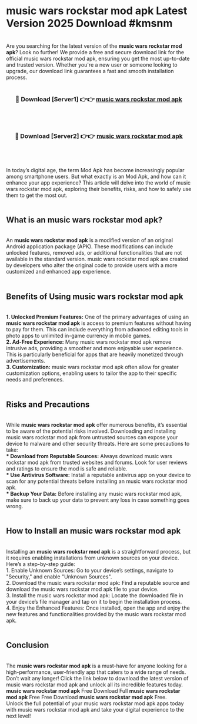 # music wars rockstar mod apk Latest Version 2025 Download #kmsnm<br>
<br>
Are you searching for the latest version of the <strong>music wars rockstar mod apk</strong>? Look no further! We provide a free and secure download link for the official music wars rockstar mod apk, ensuring you get the most up-to-date and trusted version. Whether you're a new user or someone looking to upgrade, our download link guarantees a fast and smooth installation process.
<br>
<br>
<div align="center">
<h3>🔴 Download [Server1] 👉👉 <a href="https://modyolo.store/music_wars_rockstar_mod_apk">music wars rockstar mod apk</a></h3><br>
<br>
<h3>🔴 Download [Server2] 👉👉 <a href="https://modyolo.store/=music_wars_rockstar_mod_apk">music wars rockstar mod apk</a></h3><br>
</div>
<br>
<br>
In today’s digital age, the term Mod Apk has become increasingly popular among smartphone users. But what exactly is an Mod Apk, and how can it enhance your app experience? This article will delve into the world of music wars rockstar mod apk, exploring their benefits, risks, and how to safely use them to get the most out.
<br>
<br>
<h2>What is an music wars rockstar mod apk?</h2>
<br>
An <strong>music wars rockstar mod apk</strong> is a modified version of an original Android application package (APK). These modifications can include unlocked features, removed ads, or additional functionalities that are not available in the standard version. music wars rockstar mod apk are created by developers who alter the original code to provide users with a more customized and enhanced app experience.
<br>
<br>
<h2>Benefits of Using music wars rockstar mod apk</h2>
<br>
<strong> 1. Unlocked Premium Features:</strong> One of the primary advantages of using an <strong>music wars rockstar mod apk</strong> is access to premium features without having to pay for them. This can include everything from advanced editing tools in photo apps to unlimited in-game currency in mobile games.
<br>
<strong> 2. Ad-Free Experience:</strong> Many music wars rockstar mod apk remove intrusive ads, providing a smoother and more enjoyable user experience. This is particularly beneficial for apps that are heavily monetized through advertisements.
<br>
<strong> 3. Customization:</strong> music wars rockstar mod apk often allow for greater customization options, enabling users to tailor the app to their specific needs and preferences.
<br>
<br>
<h2>Risks and Precautions</h2>
<br>
While <strong>music wars rockstar mod apk</strong> offer numerous benefits, it’s essential to be aware of the potential risks involved. Downloading and installing music wars rockstar mod apk from untrusted sources can expose your device to malware and other security threats. Here are some precautions to take:
<br>
<strong> * Download from Reputable Sources:</strong> Always download music wars rockstar mod apk from trusted websites and forums. Look for user reviews and ratings to ensure the mod is safe and reliable.
<br>
<strong> * Use Antivirus Software:</strong> Install a reputable antivirus app on your device to scan for any potential threats before installing an music wars rockstar mod apk.
<br>
<strong> * Backup Your Data:</strong> Before installing any music wars rockstar mod apk, make sure to back up your data to prevent any loss in case something goes wrong.
<br>
<br>
<h2>How to Install an music wars rockstar mod apk</h2>
<br>
Installing an <strong>music wars rockstar mod apk</strong> is a straightforward process, but it requires enabling installations from unknown sources on your device. Here’s a step-by-step guide:
<br>
 1. Enable Unknown Sources: Go to your device’s settings, navigate to "Security," and enable "Unknown Sources".
<br>
 2. Download the music wars rockstar mod apk: Find a reputable source and download the music wars rockstar mod apk file to your device.
<br>
 3. Install the music wars rockstar mod apk: Locate the downloaded file in your device’s file manager and tap on it to begin the installation process.
<br>
 4. Enjoy the Enhanced Features: Once installed, open the app and enjoy the new features and functionalities provided by the music wars rockstar mod apk.
<br>
<br>
<h2><strong>Conclusion</strong></h2>
<br>
The <strong>music wars rockstar mod apk</strong> is a must-have for anyone looking for a high-performance, user-friendly app that caters to a wide range of needs. Don’t wait any longer! Click the link below to download the latest version of music wars rockstar mod apk and unlock all its incredible features today.
<br>
<strong>music wars rockstar mod apk</strong> Free Download Full <strong>music wars rockstar mod apk</strong> Free Free Download <strong>music wars rockstar mod apk</strong> Free.
<br>
Unlock the full potential of your music wars rockstar mod apk apps today with music wars rockstar mod apk and take your digital experience to the next level!

